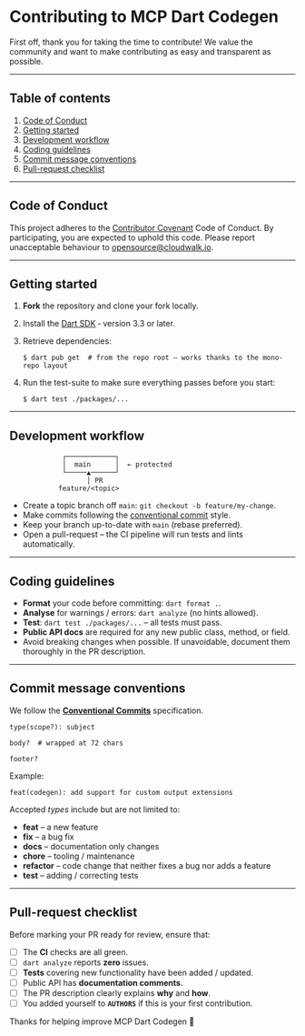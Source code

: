 # Contributing to MCP Dart Codegen

First off, thank you for taking the time to contribute!  We value the community and want to make contributing as easy and transparent as possible.

---

## Table of contents

1. [Code of Conduct](#code-of-conduct)
2. [Getting started](#getting-started)
3. [Development workflow](#development-workflow)
4. [Coding guidelines](#coding-guidelines)
5. [Commit message conventions](#commit-message-conventions)
6. [Pull-request checklist](#pull-request-checklist)

---

## Code of Conduct

This project adheres to the [Contributor Covenant](https://www.contributor-covenant.org/) Code of Conduct. By participating, you are expected to uphold this code. Please report unacceptable behaviour to <opensource@cloudwalk.io>.

---

## Getting started

1. **Fork** the repository and clone your fork locally.
2. Install the [Dart SDK](https://dart.dev/get-dart) ‑ version 3.3 or later.
3. Retrieve dependencies:

   ```shell
   $ dart pub get  # from the repo root – works thanks to the mono-repo layout
   ```

4. Run the test-suite to make sure everything passes before you start:

   ```shell
   $ dart test ./packages/...
   ```

---

## Development workflow

```text
             ┌────────────┐
             │  main      │  ← protected
             └─────▲──────┘
                   │ PR
            feature/<topic>
```

* Create a topic branch off `main`: `git checkout -b feature/my-change`.
* Make commits following the [conventional commit](#commit-message-conventions) style.
* Keep your branch up-to-date with `main` (rebase preferred).
* Open a pull-request – the CI pipeline will run tests and lints automatically.

---

## Coding guidelines

* **Format** your code before committing: `dart format .`.
* **Analyse** for warnings / errors: `dart analyze` (no hints allowed).
* **Test**: `dart test ./packages/...` – all tests must pass.
* **Public API docs** are required for any new public class, method, or field.
* Avoid breaking changes when possible. If unavoidable, document them thoroughly in the PR description.

---

## Commit message conventions

We follow the **[Conventional Commits](https://www.conventionalcommits.org/)** specification.

```
type(scope?): subject

body?  # wrapped at 72 chars

footer?
```

Example:

```
feat(codegen): add support for custom output extensions
```

Accepted *types* include but are not limited to:

* **feat** – a new feature
* **fix** – a bug fix
* **docs** – documentation only changes
* **chore** – tooling / maintenance
* **refactor** – code change that neither fixes a bug nor adds a feature
* **test** – adding / correcting tests

---

## Pull-request checklist

Before marking your PR ready for review, ensure that:

- [ ] The **CI** checks are all green.
- [ ] `dart analyze` reports **zero** issues.
- [ ] **Tests** covering new functionality have been added / updated.
- [ ] Public API has **documentation comments**.
- [ ] The PR description clearly explains **why** and **how**.
- [ ] You added yourself to **`AUTHORS`** if this is your first contribution.

Thanks for helping improve MCP Dart Codegen 🎉 